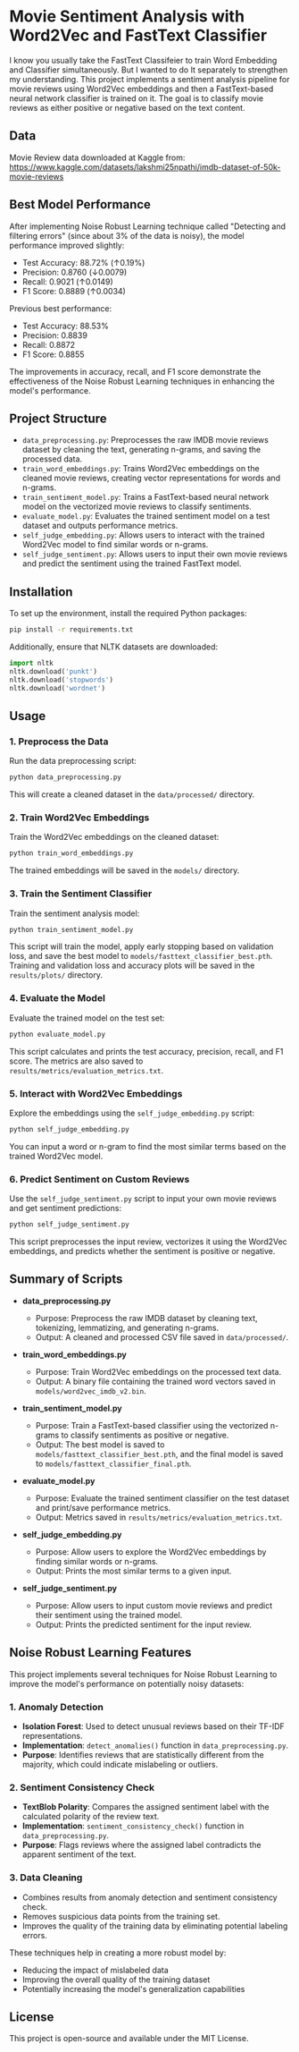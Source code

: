 # Movie Sentiment Analysis with Word2Vec and FastText Classifier

I know you usually take the FastText Classifeier to train Word Embedding and Classifier simultaneously. But I wanted to do It separately to strengthen my understanding. This project implements a sentiment analysis pipeline for movie reviews using Word2Vec embeddings and then a FastText-based neural network classifier is trained on it. The goal is to classify movie reviews as either positive or negative based on the text content.

## Data

Movie Review data downloaded at Kaggle from: https://www.kaggle.com/datasets/lakshmi25npathi/imdb-dataset-of-50k-movie-reviews

## Best Model Performance

After implementing Noise Robust Learning technique called "Detecting and filtering errors" (since about 3% of the data is noisy), the model performance improved slightly:

- Test Accuracy: 88.72% (↑0.19%)
- Precision: 0.8760 (↓0.0079)
- Recall: 0.9021 (↑0.0149)
- F1 Score: 0.8889 (↑0.0034)

Previous best performance:

- Test Accuracy: 88.53%
- Precision: 0.8839
- Recall: 0.8872
- F1 Score: 0.8855

The improvements in accuracy, recall, and F1 score demonstrate the effectiveness of the Noise Robust Learning techniques in enhancing the model's performance.

## Project Structure

- `data_preprocessing.py`: Preprocesses the raw IMDB movie reviews dataset by cleaning the text, generating n-grams, and saving the processed data.
- `train_word_embeddings.py`: Trains Word2Vec embeddings on the cleaned movie reviews, creating vector representations for words and n-grams.
- `train_sentiment_model.py`: Trains a FastText-based neural network model on the vectorized movie reviews to classify sentiments.
- `evaluate_model.py`: Evaluates the trained sentiment model on a test dataset and outputs performance metrics.
- `self_judge_embedding.py`: Allows users to interact with the trained Word2Vec model to find similar words or n-grams.
- `self_judge_sentiment.py`: Allows users to input their own movie reviews and predict the sentiment using the trained FastText model.

## Installation

To set up the environment, install the required Python packages:

```bash
pip install -r requirements.txt
```

Additionally, ensure that NLTK datasets are downloaded:

```python
import nltk
nltk.download('punkt')
nltk.download('stopwords')
nltk.download('wordnet')
```

## Usage

### 1. Preprocess the Data

Run the data preprocessing script:

```bash
python data_preprocessing.py
```

This will create a cleaned dataset in the `data/processed/` directory.

### 2. Train Word2Vec Embeddings

Train the Word2Vec embeddings on the cleaned dataset:

```bash
python train_word_embeddings.py
```

The trained embeddings will be saved in the `models/` directory.

### 3. Train the Sentiment Classifier

Train the sentiment analysis model:

```bash
python train_sentiment_model.py
```

This script will train the model, apply early stopping based on validation loss, and save the best model to `models/fasttext_classifier_best.pth`. Training and validation loss and accuracy plots will be saved in the `results/plots/` directory.

### 4. Evaluate the Model

Evaluate the trained model on the test set:

```bash
python evaluate_model.py
```

This script calculates and prints the test accuracy, precision, recall, and F1 score. The metrics are also saved to `results/metrics/evaluation_metrics.txt`.

### 5. Interact with Word2Vec Embeddings

Explore the embeddings using the `self_judge_embedding.py` script:

```bash
python self_judge_embedding.py
```

You can input a word or n-gram to find the most similar terms based on the trained Word2Vec model.

### 6. Predict Sentiment on Custom Reviews

Use the `self_judge_sentiment.py` script to input your own movie reviews and get sentiment predictions:

```bash
python self_judge_sentiment.py
```

This script preprocesses the input review, vectorizes it using the Word2Vec embeddings, and predicts whether the sentiment is positive or negative.

## Summary of Scripts

- **data_preprocessing.py**

  - Purpose: Preprocess the raw IMDB dataset by cleaning text, tokenizing, lemmatizing, and generating n-grams.
  - Output: A cleaned and processed CSV file saved in `data/processed/`.

- **train_word_embeddings.py**

  - Purpose: Train Word2Vec embeddings on the processed text data.
  - Output: A binary file containing the trained word vectors saved in `models/word2vec_imdb_v2.bin`.

- **train_sentiment_model.py**

  - Purpose: Train a FastText-based classifier using the vectorized n-grams to classify sentiments as positive or negative.
  - Output: The best model is saved to `models/fasttext_classifier_best.pth`, and the final model is saved to `models/fasttext_classifier_final.pth`.

- **evaluate_model.py**

  - Purpose: Evaluate the trained sentiment classifier on the test dataset and print/save performance metrics.
  - Output: Metrics saved in `results/metrics/evaluation_metrics.txt`.

- **self_judge_embedding.py**

  - Purpose: Allow users to explore the Word2Vec embeddings by finding similar words or n-grams.
  - Output: Prints the most similar terms to a given input.

- **self_judge_sentiment.py**
  - Purpose: Allow users to input custom movie reviews and predict their sentiment using the trained model.
  - Output: Prints the predicted sentiment for the input review.

## Noise Robust Learning Features

This project implements several techniques for Noise Robust Learning to improve the model's performance on potentially noisy datasets:

### 1. Anomaly Detection

- **Isolation Forest**: Used to detect unusual reviews based on their TF-IDF representations.
- **Implementation**: `detect_anomalies()` function in `data_preprocessing.py`.
- **Purpose**: Identifies reviews that are statistically different from the majority, which could indicate mislabeling or outliers.

### 2. Sentiment Consistency Check

- **TextBlob Polarity**: Compares the assigned sentiment label with the calculated polarity of the review text.
- **Implementation**: `sentiment_consistency_check()` function in `data_preprocessing.py`.
- **Purpose**: Flags reviews where the assigned label contradicts the apparent sentiment of the text.

### 3. Data Cleaning

- Combines results from anomaly detection and sentiment consistency check.
- Removes suspicious data points from the training set.
- Improves the quality of the training data by eliminating potential labeling errors.

These techniques help in creating a more robust model by:

- Reducing the impact of mislabeled data
- Improving the overall quality of the training dataset
- Potentially increasing the model's generalization capabilities

## License

This project is open-source and available under the MIT License.
